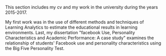 This section includes my cv and my work in the university during the years 2015-2017.

My first work was in the use of different methods and techniques of Learning Analytics to estimate the educational results in learning environments.
Last, my dissertation "facebook Use, Personality Characteristics and Academic Performance: A case study" examines the relationship of students' Facebook use and personality characteristics using the Big Five Personality Test.
